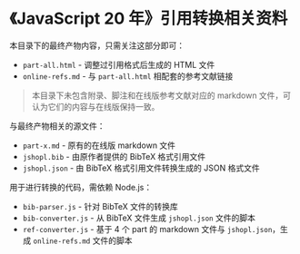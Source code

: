 # 《JavaScript 20 年》引用转换相关资料

本目录下的最终产物内容，只需关注这部分即可：

* `part-all.html` - 调整过引用格式后生成的 HTML 文件
* `online-refs.md` - 与 `part-all.html` 相配套的参考文献链接

> 本目录下未包含附录、脚注和在线版参考文献对应的 markdown 文件，可认为它们的内容与在线版保持一致。


与最终产物相关的源文件：

* `part-x.md` - 原有的在线版 markdown 文件
* `jshopl.bib` - 由原作者提供的 BibTeX 格式引用文件
* `jshopl.json` - 由 BibTeX 格式引用文件转换生成的 JSON 格式文件

用于进行转换的代码，需依赖 Node.js：

* `bib-parser.js` - 针对 BibTeX 文件的转换库
* `bib-converter.js` - 从 BibTeX 文件生成 `jshopl.json` 文件的脚本
* `ref-converter.js` - 基于 4 个 part 的 markdown 文件与 `jshopl.json`，生成 `online-refs.md` 文件的脚本
